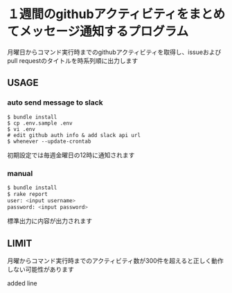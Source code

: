# １週間のgithubアクティビティをまとめてメッセージ通知するプログラム

月曜日からコマンド実行時までのgithubアクティビティを取得し、issueおよびpull requestのタイトルを時系列順に出力します

## USAGE

### auto send message to slack

```
$ bundle install
$ cp .env.sample .env
$ vi .env
# edit github auth info & add slack api url
$ whenever --update-crontab
```

初期設定では毎週金曜日の12時に通知されます

### manual

```bash
$ bundle install
$ rake report
user: <input username>
password: <input password>
```

標準出力に内容が出力されます

## LIMIT

月曜からコマンド実行時までのアクティビティ数が300件を超えると正しく動作しない可能性があります

added line